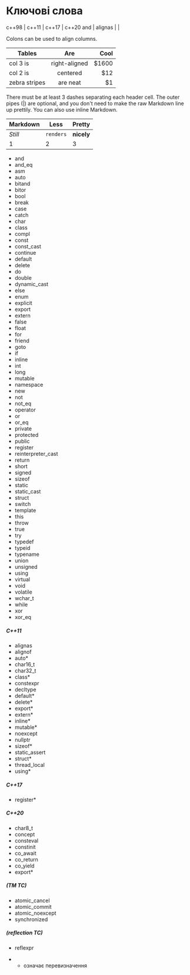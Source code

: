 # Ключові слова

c++98 | c++11 | c++17 | c++20
and | alignas | |

Colons can be used to align columns.

| Tables        | Are           | Cool  |
| ------------- |:-------------:| -----:|
| col 3 is      | right-aligned | $1600 |
| col 2 is      | centered      |   $12 |
| zebra stripes | are neat      |    $1 |

There must be at least 3 dashes separating each header cell.
The outer pipes (|) are optional, and you don't need to make the 
raw Markdown line up prettily. You can also use inline Markdown.

Markdown | Less | Pretty
--- | --- | ---
*Still* | `renders` | **nicely**
1 | 2 | 3


- and
- and_eq
- asm
- auto
- bitand
- bitor
- bool
- break
- case
- catch
- char
- class
- compl
- const
- const_cast
- continue
- default
- delete
- do
- double
- dynamic_cast
- else
- enum
- explicit
- export
- extern
- false
- float
- for
- friend
- goto
- if
- inline
- int
- long
- mutable
- namespace
- new
- not
- not_eq
- operator
- or
- or_eq
- private
- protected
- public
- register
- reinterpreter_cast
- return
- short
- signed
- sizeof
- static
- static_cast
- struct
- switch
- template
- this
- throw
- true
- try
- typedef
- typeid
- typename
- union
- unsigned
- using
- virtual
- void
- volatile
- wchar_t
- while
- xor
- xor_eq

##### C++11
- alignas
- alignof
- auto*
- char16_t
- char32_t
- class*
- constexpr
- decltype
- default*
- delete*
- export*
- extern*
- inline*
- mutable*
- noexcept
- nullptr
- sizeof*
- static_assert
- struct*
- thread_local
- using*

##### C++17
- register*

##### C++20
- char8_t
- concept
- consteval
- constinit
- co_await
- co_return
- co_yield
- export*

##### (TM TC)
- atomic_cancel
- atomic_commit
- atomic_noexcept
- synchronized

##### (reflection TC)
- reflexpr

* - означає перевизначення
